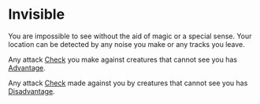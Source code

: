 ---
---

# Invisible

You are impossible to see without the aid of magic or a special sense. Your location can be detected by any noise you make or any tracks you leave.

Any attack [Check](../Game%20Procedures/Check.md) you make against creatures that cannot see you has [Advantage](../Game%20Procedures/Dice%20Rolls/Advantage.md).

Any attack [Check](../Game%20Procedures/Check.md) made against you by creatures that cannot see you has [Disadvantage](../Game%20Procedures/Dice%20Rolls/Disadvantage.md).

